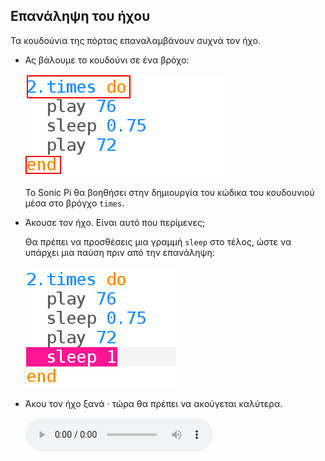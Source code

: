 ## Επανάληψη του ήχου

Τα κουδούνια της πόρτας επαναλαμβάνουν συχνά τον ήχο.

+ Ας βάλουμε το κουδούνι σε ένα βρόχο:
    
    ![στιγμιότυπο οθόνης](images/tune-times.png)
    
    Το Sonic Pi θα βοηθήσει στην δημιουργία του κώδικα του κουδουνιού μέσα στο βρόγχο `times`.

+ Άκουσε τον ήχο. Είναι αυτό που περίμενες;
    
    Θα πρέπει να προσθέσεις μια γραμμή `sleep` στο τέλος, ώστε να υπάρχει μια παύση πριν από την επανάληψη:
    
    ![στιγμιότυπο οθόνης](images/tune-sleep2.png)

+ Άκου τον ήχο ξανά · τώρα θα πρέπει να ακούγεται καλύτερα.
    
    <div id="audio-preview" class="pdf-hidden">
      <audio controls preload> <source src="resources/doorbell-2.mp3" type="audio/mpeg"> Το πρόγραμμα περιήγησης σου δεν υποστηρίζει αυτό το <code>ηχητικό</code> στοιχείο. </audio>
    </div>
